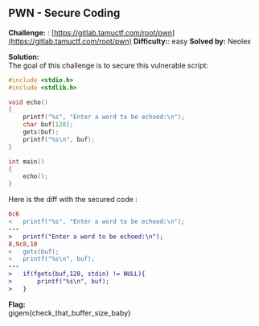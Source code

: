 ## PWN - Secure Coding

**Challenge:** : [https://gitlab.tamuctf.com/root/pwn](https://gitlab.tamuctf.com/root/pwn)
**Difficulty:**: easy
**Solved by:** Neolex  

**Solution:**  
The goal of this challenge is to secure this vulnerable script: 
```C
#include <stdio.h>
#include <stdlib.h>

void echo()
{
	printf("%s", "Enter a word to be echoed:\n");
	char buf[128];
	gets(buf);
	printf("%s\n", buf);
}

int main()
{
	echo();
}
```
Here is the diff with the secured code : 
```diff
6c6
< 	printf("%s", "Enter a word to be echoed:\n");
---
> 	printf("Enter a word to be echoed:\n");
8,9c8,10
< 	gets(buf);
< 	printf("%s\n", buf);
---
> 	if(fgets(buf,128, stdin) != NULL){
> 		printf("%s\n", buf);	
> 	}
```

**Flag:**  
gigem{check_that_buffer_size_baby}

